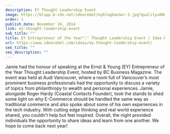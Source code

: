 ```yaml
---
description: EY Thought Leadership Event
image: https://blupp.b-cdn.net/idearebel/eyblogbanner-3.jpg?quality=80&width=800
order: 1
publish_date: November 24, 2014
link: ey-thought-leadership-event
sub_title: ""
title: EY Entrepreneur of the Year":" Thought Leadership Event | Idea Rebel
url: https://www.idearebel.com/ideas/ey-thought-leadership-event/
seo_title: ""
seo_description: ""
---
```

Jamie had the honour of speaking at the Ernst & Young (EY) Entrepreneur of the Year Thought Leadership Event, hosted by BC Business Magazine. The event was held at Audi Vancouver, where a room full of Vancouver’s most prominent business professionals had the opportunity to discuss a variety of topics from philanthropy to wealth and personal experiences. Jamie, alongside Roger Hardy (Coastal Contacts Founder), took the stands to shed some light on why E-Commerce should be handled the same way as traditional commerce and also spoke about some of his own experiences in the tech industry. With cutting edge thinking and real world experience shared, you couldn’t help but feel inspired. Overall, the night provided individuals the opportunity to share ideas and learn from one another. We hope to come back next year!
